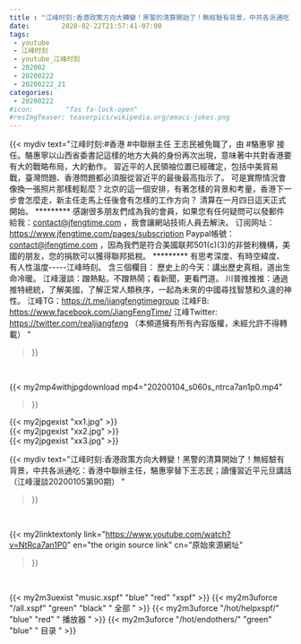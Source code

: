 ```yaml
---
title : "江峰时刻:香港政策方向大轉變！黑警的清算開始了！無經驗有背景，中共各派通吃：香港中聯辦主任，駱惠寧替下王志民；讀懂習近平元旦講話（江峰漫談20200105第90期） "
date:        2020-02-22T21:57:41-07:00
tags:
 - youtube
 - 江峰时刻
 - youtube_江峰时刻
 - 202002
 - 20200222
 - 20200222_21
categories:
 - 20200222
#icon:        "fas fa-lock-open"
#resImgTeaser: teaserpics/wikipedia.org/emacs-jokes.png
---
```


{{< mydiv text="江峰时刻:#香港 #中聯辦主任 王志民被免職了，由 #駱惠寧 接任。駱惠寧以山西省委書記這樣的地方大員的身份再次出現，意味著中共對香港要有大的戰略布局，大的動作。 習近平的人民領袖位置已經確定，包括中美貿易戰，臺灣問題、香港問題都必須服從習近平的最後最高指示了。 可是實際情況會像換一張照片那樣輕鬆麼？北京的這一個安排，有著怎樣的背景和考量，香港下一步會怎麼走，新主任走馬上任後會有怎樣的工作方向？ 清算在一月四日這天正式開始。     ********* 感謝很多朋友們成為我的會員，如果您有任何疑問可以發郵件給我：contact@jfengtime.com ，我會讓網站技術人員去解決。 订阅网址：https://www.jfengtime.com/pages/subscription Paypal帳號：contact@jfengtime.com ，因為我們是符合美國联邦501(c)(3)的非營利機構，美國的朋友，您的捐款可以獲得聯邦抵稅。     ********* 有思考深度、有時空緯度、有人性溫度-----江峰時刻。 含三個欄目： 歷史上的今天：講出歷史真相，道出生命冷暖。 江峰漫談：蹭熱點，不蹭熱鬧；看新聞，更看門道。 川普推推推：通過推特總統，了解美國，了解正常人類秩序，一起為未來的中國尋找智慧和久違的神性。  江峰TG：https://t.me/jiangfengtimegroup 江峰FB: https://www.facebook.com/JiangFengTime/ 江峰Twitter: https://twitter.com/realjiangfeng （本頻道擁有所有內容版權，未經允許不得轉載） "
>}}
<br>


{{< my2mp4withjpgdownload mp4="20200104_s060s_ntrca7an1p0.mp4"
>}}

{{< my2jpgexist "xx1.jpg" >}}<br>
{{< my2jpgexist "xx2.jpg" >}}<br>
{{< my2jpgexist "xx3.jpg" >}}<br>



{{< mydiv text="江峰时刻:香港政策方向大轉變！黑警的清算開始了！無經驗有背景，中共各派通吃：香港中聯辦主任，駱惠寧替下王志民；讀懂習近平元旦講話（江峰漫談20200105第90期） "
>}}
<br>

{{< my2linktextonly link="https://www.youtube.com/watch?v=NtRca7an1P0"
en="the origin source link" cn="原始來源網址"
>}}


<br>

{{< my2m3uexist "music.xspf"        "blue"   "red"    "xspf" >}} {{< my2m3uforce "/all.xspf"         "green"  "black"  " 全部 " >}} {{< my2m3uforce "/hot/helpxspf/"    "blue"   "red"    " 播放器 " >}} {{< my2m3uforce "/hot/endothers/"   "green"  "blue"   " 目录 " >}} 
